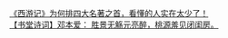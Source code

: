   
[《西游记》为何排四大名著之首，看懂的人实在太少了！](http://www.dianyue.me/archives/765/4antk7lhwr2y0990/)  
[【书堂诗词】邓本爱： 胜景无觞元亮醉，桃源羞见闭闺房。](http://www.dianyue.me/archives/284/63ehm3jd3q5hv0ep/)